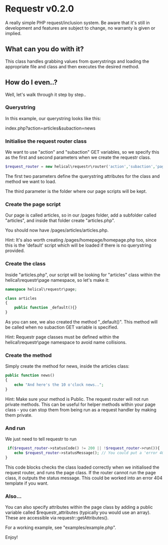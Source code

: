 # Requestr v0.2.0
A really simple PHP request/inclusion system. Be aware that it's still in development and features are subject to change, no warranty is given or implied.

## What can you do with it?
This class handles grabbing values from querystrings and loading the appropriate file and class and then executes the desired method.

## How do I even..?
Well, let's walk through it step by step..

### Querystring
In this example, our querystring looks like this:

index.php?action=articles&subaction=news

### Initialise the request router class
We want to use "action" and "subaction" GET variables, so we specify this as the first and second parameters when we create the requestr class.

```PHP
$request_router = new helical\requestr\router('action','subaction','pages');
```

The first two parameters define the querystring attributes for the class and method we want to load.

The third parameter is the folder where our page scripts will be kept.

### Create the page script
Our page is called articles, so in our /pages folder, add a subfolder called "articles", and inside that folder create "articles.php".

You should now have /pages/articles/articles.php.

Hint: It's also worth creating /pages/homepage/homepage.php too, since this is the 'default' script which will be loaded if there is no querystring provided.

### Create the class
Inside "articles.php", our script will be looking for "articles" class within the helical\requestr\page namespace, so let's make it:

```PHP
namespace helical\requestr\page;

class articles
{
	public function _default(){}
}
```

As you can see, we also created the method "_default()". This method will be called when no subaction GET variable is specified.

Hint: Requestr page classes must be defined within the helical\requestr\page namespace to avoid name collisions.

### Create the method
Simply create the method for news, inside the articles class:

```PHP
public function news()
{
	echo "And here's the 10 o'clock news..";
}
```

Hint: Make sure your method is Public. The request router will not run private methods. This can be useful for helper methods within your page class - you can stop them from being run as a request handler by making them private.

### And run
We just need to tell requestr to run

```PHP
 if($request_router->statusCode() != 200 || !$request_router->run()){
    echo $request_router->statusMessage(); // You could put a 'error 404' template here if you want.
}
```

This code blocks checks the class loaded correctly when we initialised the request router, and runs the page class. If the router cannot run the page class, it outputs the status message. This could be worked into an error 404 template if you want.

### Also...
You can also specify attributes within the page class by adding a public variable called $requestr_attributes (typically you would use an array). These are accessible via requestr::getAttributes().

For a working example, see "examples/example.php".

Enjoy!